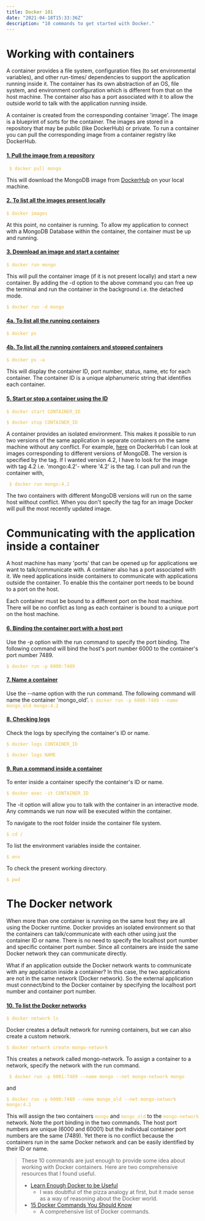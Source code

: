 ```yaml
---
title: Docker 101
date: "2021-04-18T15:33:36Z"
description: "10 commands to get started with Docker."
---
```


<style>
h4{
    text-decoration:underline
}
code{
    color:#E9BC3E
}
</style>
# Working with containers

A container provides a file system, configuration files (to set environmental variables), and other run-times/ dependencies to support the application running inside it. The container has its own abstraction of an OS, file system, and environment configuration which is different from that on the host machine. The container also has a port associated with it to allow the outside world to talk with the application running inside. 

A container is created from the corresponding container 'image'. The image is a blueprint of sorts for the container. The images are stored in a repository that may be public (like DockerHub) or private. To run a container you can pull the corresponding image from a container registry like DockerHub.

#### 1. Pull the image from a repository
``` $ docker pull mongo```

This will download the MongoDB image from [DockerHub](https://hub.docker.com/_/mongo) on your local machine.

#### 2. To list all the images present locally
```$ docker images```

At this point, no container is running. To allow my application to connect with a MongoDB Database within the container, the container must be up and running.

#### 3. Download an image and start a container
```$ docker run mongo```

This will pull the container image (if it is not present locally) and start a new container. By adding the -d option to the above command you can free up the terminal and run the container in the background i.e. the detached mode. 

```$ docker run -d mongo ```

#### 4a. To list all the running containers 
```$ docker ps```

#### 4b. To list all the running containers and stopped containers
```$ docker ps -a```

This will display the container ID, port number, status, name, etc for each container. The container ID is a unique alphanumeric string that identifies each container.

#### 5. Start or stop a container using the ID
```$ docker start CONTAINER_ID```

```$ docker stop CONTAINER_ID```

A container provides an isolated environment. This makes it possible to run two versions of the same application in separate containers on the same machine without any conflict. For example, [here](https://hub.docker.com/_/mongo?tab=tags&page=1&ordering=last_updated) on DockerHub I can look at images corresponding to different versions of MongoDB. The version is specified by the tag. If I wanted version 4.2, I have to look for the image with tag 4.2 i.e. 'mongo:4.2'- where '4.2' is the tag. I can pull and run the container with, 

``` $ docker run mongo:4.2```

The two containers with different MongoDB versions will run on the same host without conflict. When you don't specify the tag for an image Docker will pull the most recently updated image.

# Communicating with the application inside a container
A host machine has many 'ports' that can be opened up for applications we want to talk/communicate with. A container also has a port associated with it. We need applications inside containers to communicate with applications outside the container. To enable this the container port needs to be bound to a port on the host. 

Each container must be bound to a different port on the host machine. There will be no conflict as long as each container is bound to a unique port on the host machine. 

#### 6. Binding the container port with a host port
Use the -p option with the run command to specify the port binding. The following command will bind the host's port number 6000 to the container's port number 7489.

```$ docker run -p 6000:7489```

#### 7. Name a container
Use the --name option with the run command. The following command will name the container 'mongo_old'.
```$ docker run -p 6000:7489 --name mongo_old mongo:4.2```

#### 8. Checking logs
Check the logs by specifying the container's ID or name.

```$ docker logs CONTAINER_ID```

```$ docker logs NAME```

#### 9. Run a command inside a container
To enter inside a container specify the container's ID or name.

```$ docker exec -it CONTAINER_ID```

The -it option will allow you to talk with the container in an interactive mode. Any commands we run now will be executed within the container.

To navigate to the root folder inside the container file system.

```$ cd /```

To list the environment variables inside the container.

```$ env```

To check the present working directory.

```$ pwd```

# The Docker network
When more than one container is running on the same host they are all using the Docker runtime. Docker provides an isolated environment so that the containers can talk/communicate with each other using just the container ID or name. There is no need to specify the localhost port number and specific container port number. Since all containers are inside the same Docker network they can communicate directly.

What if an application outside the Docker network wants to communicate with any application inside a container? In this case, the two applications are not in the same network (Docker network). So the external application must connect/bind to the Docker container by specifying the localhost port number and container port number.

#### 10. To list the Docker networks

```$ docker network ls```

Docker creates a default network for running containers, but we can also create a custom network.

```$ docker network create mongo-network```

This creates a network called mongo-network. To assign a container to a network, specify the network with the run command.

``` $ docker run -p 6001:7489 --name mongo --net mongo-network mongo```

and

```$ docker run -p 6000:7489 --name mongo_old --net mongo-network  mongo:4.2```

This will assign the two containers ```mongo``` and ```mongo_old``` to the ```mongo-network``` network. Note the port binding in the two commands. The host port numbers are unique (6000 and 60001) but the individual container port numbers are the same (7489). Yet there is no conflict because the containers run in the same Docker network and can be easily identified by their ID or name.


>These 10 commands are just enough to provide some idea about working with Docker containers. Here are two comprehensive resources that I found useful.
> - [Learn Enough Docker to be Useful](https://towardsdatascience.com/learn-enough-docker-to-be-useful-b7ba70caeb4b)
>    - I was doubtful of the pizza analogy at first, but it made sense as a way of reasoning about the Docker world.
> - [15 Docker Commands You Should Know](https://towardsdatascience.com/15-docker-commands-you-should-know-970ea5203421)
>   - A comprehensive list of Docker commands. 
